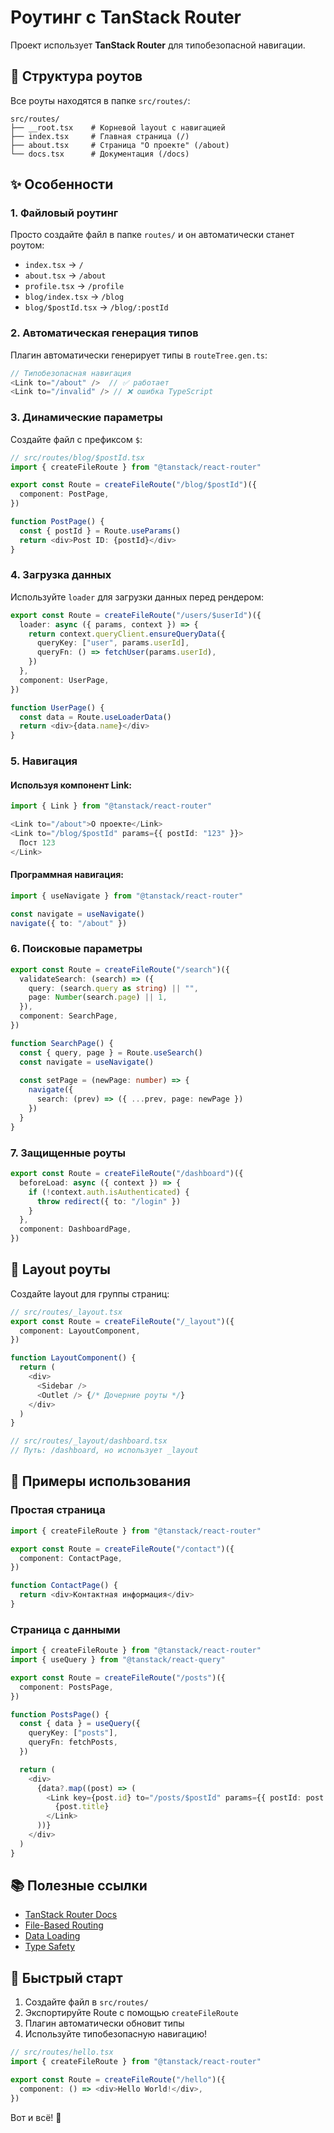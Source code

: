 # Роутинг с TanStack Router

Проект использует **TanStack Router** для типобезопасной навигации.

## 📁 Структура роутов

Все роуты находятся в папке `src/routes/`:

```
src/routes/
├── __root.tsx    # Корневой layout с навигацией
├── index.tsx     # Главная страница (/)
├── about.tsx     # Страница "О проекте" (/about)
└── docs.tsx      # Документация (/docs)
```

## ✨ Особенности

### 1. Файловый роутинг

Просто создайте файл в папке `routes/` и он автоматически станет роутом:

- `index.tsx` → `/`
- `about.tsx` → `/about`
- `profile.tsx` → `/profile`
- `blog/index.tsx` → `/blog`
- `blog/$postId.tsx` → `/blog/:postId`

### 2. Автоматическая генерация типов

Плагин автоматически генерирует типы в `routeTree.gen.ts`:

```typescript
// Типобезопасная навигация
<Link to="/about" />  // ✅ работает
<Link to="/invalid" /> // ❌ ошибка TypeScript
```

### 3. Динамические параметры

Создайте файл с префиксом `$`:

```typescript
// src/routes/blog/$postId.tsx
import { createFileRoute } from "@tanstack/react-router"

export const Route = createFileRoute("/blog/$postId")({
  component: PostPage,
})

function PostPage() {
  const { postId } = Route.useParams()
  return <div>Post ID: {postId}</div>
}
```

### 4. Загрузка данных

Используйте `loader` для загрузки данных перед рендером:

```typescript
export const Route = createFileRoute("/users/$userId")({
  loader: async ({ params, context }) => {
    return context.queryClient.ensureQueryData({
      queryKey: ["user", params.userId],
      queryFn: () => fetchUser(params.userId),
    })
  },
  component: UserPage,
})

function UserPage() {
  const data = Route.useLoaderData()
  return <div>{data.name}</div>
}
```

### 5. Навигация

#### Используя компонент Link:

```typescript
import { Link } from "@tanstack/react-router"

<Link to="/about">О проекте</Link>
<Link to="/blog/$postId" params={{ postId: "123" }}>
  Пост 123
</Link>
```

#### Программная навигация:

```typescript
import { useNavigate } from "@tanstack/react-router"

const navigate = useNavigate()
navigate({ to: "/about" })
```

### 6. Поисковые параметры

```typescript
export const Route = createFileRoute("/search")({
  validateSearch: (search) => ({
    query: (search.query as string) || "",
    page: Number(search.page) || 1,
  }),
  component: SearchPage,
})

function SearchPage() {
  const { query, page } = Route.useSearch()
  const navigate = useNavigate()
  
  const setPage = (newPage: number) => {
    navigate({ 
      search: (prev) => ({ ...prev, page: newPage })
    })
  }
}
```

### 7. Защищенные роуты

```typescript
export const Route = createFileRoute("/dashboard")({
  beforeLoad: async ({ context }) => {
    if (!context.auth.isAuthenticated) {
      throw redirect({ to: "/login" })
    }
  },
  component: DashboardPage,
})
```

## 🔧 Layout роуты

Создайте layout для группы страниц:

```typescript
// src/routes/_layout.tsx
export const Route = createFileRoute("/_layout")({
  component: LayoutComponent,
})

function LayoutComponent() {
  return (
    <div>
      <Sidebar />
      <Outlet /> {/* Дочерние роуты */}
    </div>
  )
}

// src/routes/_layout/dashboard.tsx
// Путь: /dashboard, но использует _layout
```

## 🎯 Примеры использования

### Простая страница

```typescript
import { createFileRoute } from "@tanstack/react-router"

export const Route = createFileRoute("/contact")({
  component: ContactPage,
})

function ContactPage() {
  return <div>Контактная информация</div>
}
```

### Страница с данными

```typescript
import { createFileRoute } from "@tanstack/react-router"
import { useQuery } from "@tanstack/react-query"

export const Route = createFileRoute("/posts")({
  component: PostsPage,
})

function PostsPage() {
  const { data } = useQuery({
    queryKey: ["posts"],
    queryFn: fetchPosts,
  })

  return (
    <div>
      {data?.map((post) => (
        <Link key={post.id} to="/posts/$postId" params={{ postId: post.id }}>
          {post.title}
        </Link>
      ))}
    </div>
  )
}
```

## 📚 Полезные ссылки

- [TanStack Router Docs](https://tanstack.com/router/latest)
- [File-Based Routing](https://tanstack.com/router/latest/docs/framework/react/guide/file-based-routing)
- [Data Loading](https://tanstack.com/router/latest/docs/framework/react/guide/data-loading)
- [Type Safety](https://tanstack.com/router/latest/docs/framework/react/guide/type-safety)

## 🚀 Быстрый старт

1. Создайте файл в `src/routes/`
2. Экспортируйте Route с помощью `createFileRoute`
3. Плагин автоматически обновит типы
4. Используйте типобезопасную навигацию!

```typescript
// src/routes/hello.tsx
import { createFileRoute } from "@tanstack/react-router"

export const Route = createFileRoute("/hello")({
  component: () => <div>Hello World!</div>,
})
```

Вот и всё! 🎉

